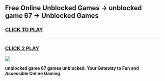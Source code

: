 
## Free Online Unblocked Games → unblocked game 67 → Unblocked Games
<h3>
<a href="https://premium.freeplayer.one?title=unblocked_game_67&ref=21F">CLICK TO PLAY</a></h3>
<hr>

<h3>
<a href="https://premium.freeplayer.one?title=unblocked_game_67&ref=21F">CLICK 2 PLAY</a>
  
</h3>

<a href="https://premium.freeplayer.one?title=unblocked_game_67&ref=21F/"><img src="https://clearcache.store/games.png"></a>


**unblocked game 67 games unblocked: Your Gateway to Fun and Accessible Online Gaming**

